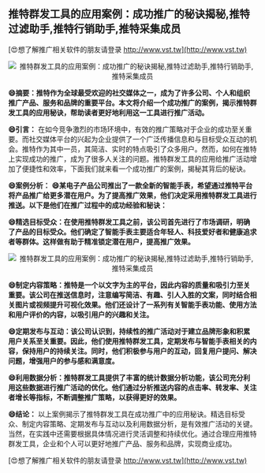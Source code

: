 ## **推特群发工具的应用案例：成功推广的秘诀揭秘,推特过滤助手,推特行销助手,推特采集成员**

[😍想了解推广相关软件的朋友请登录 http://www.vst.tw](http://www.vst.tw)

 <center><img src="https://vst.tw/MP4/tuiguang/png/5.png" alt="推特群发工具的应用案例：成功推广的秘诀揭秘,推特过滤助手,推特行销助手,推特采集成员"></center>

**😄摘要：推特作为全球最受欢迎的社交媒体之一，成为了许多公司、个人和组织推广产品、服务和品牌的重要平台。本文将介绍一个成功推广的案例，揭示推特群发工具的应用秘诀，帮助读者更好地利用这一工具进行推广活动。**

**😄引言：**
在如今竞争激烈的市场环境中，有效的推广策略对于企业的成功至关重要。而社交媒体平台的兴起为企业提供了一个广泛传播信息和与目标受众互动的机会。推特作为其中一员，其简洁、实时的特点吸引了众多用户。然而，如何在推特上实现成功的推广，成为了很多人关注的问题。推特群发工具的应用给推广活动增加了便捷性和效率，下面我们就来看一个成功推广的案例，揭秘其背后的秘诀。

**😄案例分析：**
**😄某电子产品公司推出了一款全新的智能手表，希望通过推特平台将产品推广给更多潜在用户。为了提高推广效果，他们决定采用推特群发工具进行推送。以下是他们在推广过程中的成功经验和秘诀：**

**😄精选目标受众：在使用推特群发工具之前，该公司首先进行了市场调研，明确了产品的目标受众。他们确定了智能手表主要适合年轻人、科技爱好者和健康追求者等群体。这样做有助于精准锁定潜在用户，提高推广效果。**

 <center><img src="https://vst.tw/MP4/tuiguang/png/4.png" alt="推特群发工具的应用案例：成功推广的秘诀揭秘,推特过滤助手,推特行销助手,推特采集成员"></center>

**😄制定内容策略：推特是一个以文字为主的平台，因此内容的质量和吸引力至关重要。该公司在推送信息时，注意编写简洁、有趣、引人入胜的文案，同时结合相关图片或视频提升可视化效果。他们还设计了一系列有关智能手表功能、使用方法和用户评价的内容，以吸引用户的兴趣和关注。**

**😄定期发布与互动：该公司认识到，持续性的推广活动对于建立品牌形象和积累用户关系至关重要。因此，他们使用推特群发工具，定期发布与智能手表相关的内容，保持用户的持续关注。同时，他们积极参与用户的互动，回复用户提问、解决问题，增强用户的参与感和满意度。**

**😄利用数据分析：推特群发工具提供了丰富的统计数据分析功能，该公司充分利用这些数据进行推广活动的优化。他们通过分析推送内容的点击率、转发率、关注者增长等指标，不断调整推广策略，以获得更好的效果。**

**😄结论：**
以上案例揭示了推特群发工具在成功推广中的应用秘诀。精选目标受众、制定内容策略、定期发布与互动以及利用数据分析，是有效推广活动的关键。当然，在实践中还需要根据具体情况进行灵活调整和持续优化。通过合理应用推特群发工具，企业和个人可以更好地推广产品、服务和品牌，实现商业成功。

[😍想了解推广相关软件的朋友请登录 http://www.vst.tw](http://www.vst.tw)



